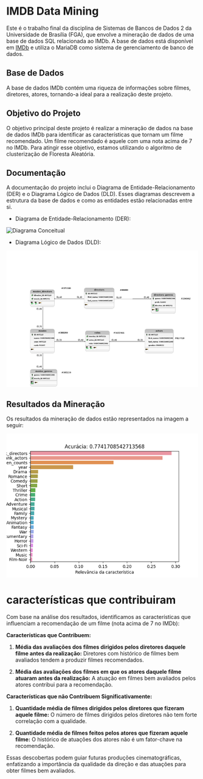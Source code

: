 
# IMDB Data Mining

Este é o trabalho final da disciplina de Sistemas de Bancos de Dados 2 da Universidade de Brasília (FGA), que envolve a mineração de dados de uma base de dados SQL relacionada ao IMDb. A base de dados está disponível em [IMDb](https://relational.fit.cvut.cz/dataset/IMDb) e utiliza o MariaDB como sistema de gerenciamento de banco de dados.

## Base de Dados

A base de dados IMDb contém uma riqueza de informações sobre filmes, diretores, atores, tornando-a ideal para a realização deste projeto.

## Objetivo do Projeto

O objetivo principal deste projeto é realizar a mineração de dados na base de dados IMDb para identificar as características que tornam um filme recomendado. Um filme recomendado é aquele com uma nota acima de 7 no IMDb. Para atingir esse objetivo, estamos utilizando o algoritmo de clusterização de Floresta Aleatória.

## Documentação

A documentação do projeto inclui o Diagrama de Entidade-Relacionamento (DER) e o Diagrama Lógico de Dados (DLD). Esses diagramas descrevem a estrutura da base de dados e como as entidades estão relacionadas entre si.

- Diagrama de Entidade-Relacionamento (DER):


<img src = "https://github.com/GabrielCostaDeOliveira/IMDBDataMining/tree/main/docs/Conceitual_sbd2_tf.png" alt = "Diagrama Conceitual" />


- Diagrama Lógico de Dados (DLD):

![Diagrama Lógico](https://github.com/GabrielCostaDeOliveira/IMDBDataMining/blob/main/docs/TF_Logico.png)

## Resultados da Mineração

Os resultados da mineração de dados estão representados na imagem a seguir:

![Resultados da Mineração](https://github.com/GabrielCostaDeOliveira/IMDBDataMining/blob/main/results/results.png)

# características que contribuiram

Com base na análise dos resultados, identificamos as características que influenciam a recomendação de um filme (nota acima de 7 no IMDb):

**Características que Contribuem:**

1. **Média das avaliações dos filmes dirigidos pelos diretores daquele filme antes da realização:** Diretores com histórico de filmes bem avaliados tendem a produzir filmes recomendados.

2. **Média das avaliações dos filmes em que os atores daquele filme atuaram antes da realização:** A atuação em filmes bem avaliados pelos atores contribui para a recomendação.

**Características que não Contribuem Significativamente:**

1. **Quantidade média de filmes dirigidos pelos diretores que fizeram aquele filme:** O número de filmes dirigidos pelos diretores não tem forte correlação com a qualidade.

2. **Quantidade média de filmes feitos pelos atores que fizeram aquele filme:** O histórico de atuações dos atores não é um fator-chave na recomendação.

Essas descobertas podem guiar futuras produções cinematográficas, enfatizando a importância da qualidade da direção e das atuações para obter filmes bem avaliados.
